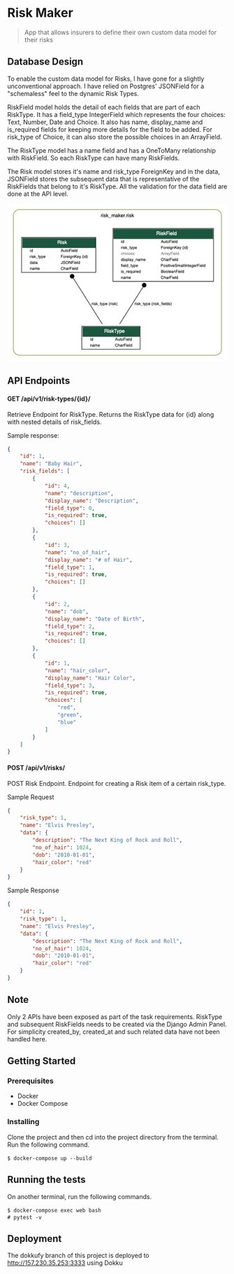 # Risk Maker

> App that allows insurers to define their own custom data model for their risks


## Database Design

To enable the custom data model for Risks, I have gone for a slightly unconventional approach. I have relied on 
Postgres' JSONField for a "schemaless" feel to the dynamic Risk Types.

RiskField model holds the detail of each fields that are part of each RiskType. It has a field_type IntegerField 
which represents the four choices: Text, Number, Date and Choice. It also has name, display_name and 
is_required fields for keeping more details for the field to be added. For risk_type of Choice, it can also 
store the possible choices in an ArrayField.

The RiskType model has a name field and has a OneToMany relationship with RiskField. So each RiskType can 
have many RiskFields. 

The Risk model stores it's name and risk_type ForeignKey and in the data, JSONField stores the subsequent 
data that is representative of the RiskFields that belong to it's RiskType. All the validation for the data field 
are done at the API level.


![alt text](ERD.png "ERD")


## API Endpoints

#### GET /api/v1/risk-types/{id}/

Retrieve Endpoint for RiskType. Returns the RiskType data for {id} along with nested details of risk_fields.


Sample response:
```json
{
    "id": 1,
    "name": "Baby Hair",
    "risk_fields": [
        {
            "id": 4,
            "name": "description",
            "display_name": "Description",
            "field_type": 0,
            "is_required": true,
            "choices": []
        },
        {
            "id": 3,
            "name": "no_of_hair",
            "display_name": "# of Hair",
            "field_type": 1,
            "is_required": true,
            "choices": []
        },
        {
            "id": 2,
            "name": "dob",
            "display_name": "Date of Birth",
            "field_type": 2,
            "is_required": true,
            "choices": []
        },
        {
            "id": 1,
            "name": "hair_color",
            "display_name": "Hair Color",
            "field_type": 3,
            "is_required": true,
            "choices": [
                "red",
                "green",
                "blue"
            ]
        }
    ]
}
```


#### POST /api/v1/risks/

POST Risk Endpoint. Endpoint for creating a Risk item of a certain risk_type.


Sample Request
```json
{
    "risk_type": 1,
    "name": "Elvis Presley",
    "data": {
        "description": "The Next King of Rock and Roll",
        "no_of_hair": 1024,
        "dob": "2010-01-01",
        "hair_color": "red"
    }
}
```


Sample Response
```json
{
    "id": 1,
    "risk_type": 1,
    "name": "Elvis Presley",
    "data": {
        "description": "The Next King of Rock and Roll",
        "no_of_hair": 1024,
        "dob": "2010-01-01",
        "hair_color": "red"
    }
}
```


## Note

Only 2 APIs have been exposed as part of the task requirements. RiskType and subsequent RiskFields needs to be created
via the Django Admin Panel. For simplicity created_by, created_at and such related data have not been handled 
here. 


## Getting Started


### Prerequisites

- Docker
- Docker Compose


### Installing

Clone the project and then cd into the project directory from the terminal. Run the following command.
```
$ docker-compose up --build
```

## Running the tests

On another terminal, run the following commands.

```
$ docker-compose exec web bash
# pytest -v
```


## Deployment

The dokkufy branch of this project is deployed to http://157.230.35.253:3333 using Dokku